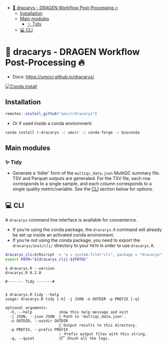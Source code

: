 
- <a href="#-dracarys---dragen-workflow-post-processing-"
  id="toc--dracarys---dragen-workflow-post-processing-">🐲 dracarys -
  DRAGEN Workflow Post-Processing 🔥</a>
  - <a href="#installation" id="toc-installation">Installation</a>
  - <a href="#main-modules" id="toc-main-modules">Main modules</a>
    - <a href="#id_-tidy" id="toc-id_-tidy">✨ Tidy</a>
  - <a href="#id_-cli" id="toc-id_-cli">💻 CLI</a>

<!-- README.md is generated from README.Rmd. Please edit that file -->

# 🐲 dracarys - DRAGEN Workflow Post-Processing 🔥

- Docs: <https://umccr.github.io/dracarys/>

[![Conda
install](https://anaconda.org/umccr/r-dracarys/badges/installer/conda.svg)](https://anaconda.org/umccr/r-dracarys)

## Installation

``` r
remotes::install_github("umccr/dracarys")
```

- Or if used inside a conda environment:

``` bash
conda install r-dracarys -c umccr -c conda-forge -c bioconda
```

## Main modules

### ✨ Tidy

- Generate a ‘tidier’ form of the `multiqc_data.json` MultiQC summary
  file. TSV and Parquet outputs are generated. For the TSV file, each
  row corresponds to a single sample, and each column corresponds to a
  single quality metric/variable. See the [CLI](#cli) section below for
  options.

## 💻 CLI

A `dracarys` command line interface is available for convenience.

- If you’re using the conda package, the `dracarys.R` command will
  already be set up inside an activated conda environment.
- If you’re *not* using the conda package, you need to export the
  `dracarys/inst/cli/` directory to your `PATH` in order to use
  `dracarys.R`.

``` bash
dracarys_cli=$(Rscript -e 'x = system.file("cli", package = "dracarys"); cat(x, "\n")' | xargs)
export PATH="${dracarys_cli}:${PATH}"
```

    $ dracarys.R --version
    dracarys.R 0.2.0

    #------- Tidy -------#


    $ dracarys.R tidy --help
    usage: dracarys.R tidy [-h] -j JSON -o OUTDIR -p PREFIX [-q]

    optional arguments:
      -h, --help            show this help message and exit
      -j JSON, --json JSON  💩 Path to 'multiqc_data.json'.
      -o OUTDIR, --outdir OUTDIR
                            🎁 Output results to this directory.
      -p PREFIX, --prefix PREFIX
                            ✨ Prefix output files with this string.
      -q, --quiet           😴 Shush all the logs.
